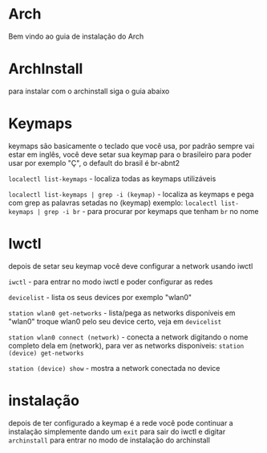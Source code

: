 # Arch

Bem vindo ao guia de instalação do Arch

# ArchInstall
para instalar com o archinstall siga o guia abaixo

# Keymaps

keymaps são basicamente o teclado que você usa, por padrão sempre vai estar em inglês, você deve setar sua keymap para o brasileiro para poder usar por exemplo "Ç", o default do brasil é br-abnt2

```localectl list-keymaps``` - localiza todas as keymaps utilizáveis

```localectl list-keymaps | grep -i (keymap)``` - localiza as keymaps e pega com grep as palavras setadas no (keymap) exemplo: ```localectl list-keymaps | grep -i br``` - para procurar por keymaps que tenham ```br``` no nome

# Iwctl

depois de setar seu keymap você deve configurar a network usando iwctl

```iwctl``` - para entrar no modo iwctl e poder configurar as redes

```devicelist``` - lista os seus devices por exemplo "wlan0"

```station wlan0 get-networks``` -  lista/pega as networks disponíveis em "wlan0" troque wlan0 pelo seu device certo, veja em ```devicelist```

```station wlan0 connect (network)``` - conecta a network digitando o nome completo dela em (network), para ver as networks disponiveis: ```station (device) get-networks```

```station (device) show``` - mostra a network conectada no device

# instalação 

depois de ter configurado a keymap é a rede você pode continuar a instalação simplemente dando um ```exit``` para sair do iwctl e digitar ```archinstall``` para entrar no modo de instalação do archinstall
